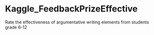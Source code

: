 # Kaggle_FeedbackPrizeEffective
Rate the effectiveness of argumentative writing elements from students grade 6-12
